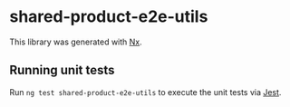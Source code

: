 # shared-product-e2e-utils

This library was generated with [Nx](https://nx.dev).

## Running unit tests

Run `ng test shared-product-e2e-utils` to execute the unit tests via [Jest](https://jestjs.io).
